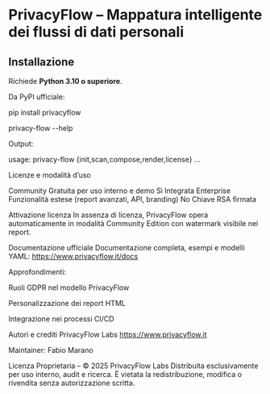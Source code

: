 # PrivacyFlow – Mappatura intelligente dei flussi di dati personali

## Installazione

Richiede **Python 3.10 o superiore**.

Da PyPI ufficiale:


pip install privacyflow
 
privacy-flow --help

Output:

usage: privacy-flow {init,scan,compose,render,license} ...

Licenze e modalità d’uso

Community	Gratuita per uso interno e demo	Sì	Integrata
Enterprise	Funzionalità estese (report avanzati, API, branding)	No	Chiave RSA firmata

Attivazione licenza
In assenza di licenza, PrivacyFlow opera automaticamente in modalità Community Edition con watermark visibile nei report.

Documentazione ufficiale
Documentazione completa, esempi e modelli YAML:
https://www.privacyflow.it/docs

Approfondimenti:

Ruoli GDPR nel modello PrivacyFlow

Personalizzazione dei report HTML

Integrazione nei processi CI/CD

Autori e crediti
PrivacyFlow Labs
https://www.privacyflow.it

Maintainer: Fabio Marano

Licenza
Proprietaria – © 2025 PrivacyFlow Labs
Distribuita esclusivamente per uso interno, audit e ricerca.
È vietata la redistribuzione, modifica o rivendita senza autorizzazione scritta.